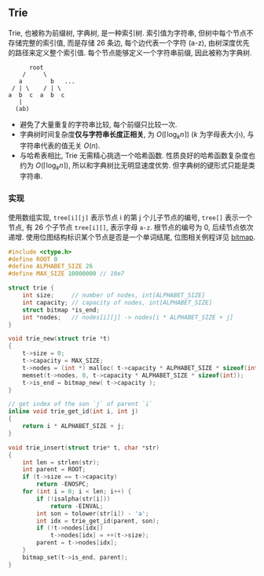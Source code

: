 
## Trie

Trie, 也被称为前缀树, 字典树, 是一种索引树. 索引值为字符串, 但树中每个节点不存储完整的索引值, 而是存储 26 条边, 每个边代表一个字符 (a-z), 由树深度优先的路径来定义整个索引值. 每个节点能够定义一个字符串前缀, 因此被称为字典树.

```
      root
    /     \
   a        b   ...
 / | \    / | \
a  b  c  a  b  c
   |
  (ab)
```

- 避免了大量重复的字符串比较, 每个前缀只比较一次.
- 字典树时间复杂度**仅与字符串长度正相关**, 为 $O(\lceil\log_{k}{{n}\rceil})$ ($k$ 为字母表大小), 与字符串代表的值无关 $O(n)$.
- 与哈希表相比, Trie 无需精心挑选一个哈希函数. 性质良好的哈希函数复杂度也约为 $O(\lceil\log_{k}{{n}\rceil})$, 所以和字典树比无明显速度优势. 但字典树的键形式只能是类字符串.

### 实现

使用数组实现, `tree[i][j]` 表示节点 i 的第 j 个儿子节点的编号, `tree[]` 表示一个节点, 有 26 个子节点 `tree[i][]`, 表示字母 `a-z`. 根节点的编号为 0, 后续节点依次递增. 使用位图结构标识某个节点是否是一个单词结尾, 位图相关例程详见 [bitmap](../哈希表/bitmap.md).


```c
#include <ctype.h>
#define ROOT 0
#define ALPHABET_SIZE 26
#define MAX_SIZE 10000000 // 10e7

struct trie {
	int size;     // number of nodes, int[ALPHABET_SIZE]
	int capacity; // capacity of nodes, int[ALPHABET_SIZE]
	struct bitmap *is_end;
	int *nodes;   // nodes[i][j] -> nodes[i * ALPHABET_SIZE + j]
}

void trie_new(struct trie *t)
{
	t->size = 0;
	t->capacity = MAX_SIZE;
	t->nodes = (int *) malloc( t->capacity * ALPHABET_SIZE * sizeof(int) );
	memset(t->nodes, 0, t->capacity * ALPHABET_SIZE * sizeof(int));
	t->is_end = bitmap_new( t->capacity ); 
}

// get index of the son `j` of parent `i`
inline void trie_get_id(int i, int j)
{
	return i * ALPHABET_SIZE + j;
}

void trie_insert(struct trie* t, char *str) 
{
	int len = strlen(str);
	int parent = ROOT;
	if (t->size == t->capacity) 
		return -ENOSPC;
	for (int i = 0; i < len; i++) {
		if (!isalpha(str[i]))
			return -EINVAL;
		int son = tolower(str[i]) - 'a'; 
		int idx = trie_get_id(parent, son);
		if (!t->nodes[idx])
			t->nodes[idx] = ++(t->size);
		parent = t->nodes[idx];
	}
	bitmap_set(t->is_end, parent);
}
```

